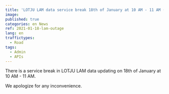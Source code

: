 ```yaml
---
title: 'LOTJU LAM data service break 18th of January at 10 AM - 11 AM (EET)'
image:
published: true
categories: en News
ref: 2021-01-18-lam-outage
lang: en
traffictypes:
  - Road
tags:
  - Admin
  - APIs
---
```


There is a service break in LOTJU LAM data updating on 18th of January at 10 AM - 11 AM.

We apologize for any inconvenience.
